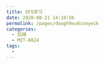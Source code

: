 ```yaml
---
title: GFS学习
date: 2020-08-21 14:19:56
permalink: /pages/doogh9xu8cooyeik
categories: 
  - 后端
  - MIT-6824
tags: 
  -  
---
```

